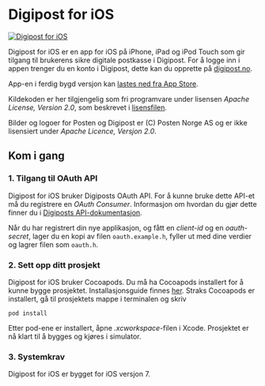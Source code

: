 # Digipost for iOS

[![Digipost for iOS](https://i.imgur.com/vce3NJf.png)](http://itunes.apple.com/no/app/digipost/id441997544?mt=8&uo=4)

Digipost for iOS er en app for iOS på iPhone, iPad og iPod Touch som gir tilgang til brukerens sikre digitale postkasse i Digipost. For å logge inn i appen trenger du en konto i Digipost, dette kan du opprette på [digipost.no](https://www.digipost.no/).

App-en i ferdig bygd versjon kan [lastes ned fra App Store](http://itunes.apple.com/no/app/digipost/id441997544?mt=8&uo=4).

Kildekoden er her tilgjengelig som fri programvare under lisensen *Apache License, Version 2.0*, som beskrevet i [lisensfilen](https://github.com/digipost/ios/blob/master/LICENSE "LICENSE").

Bilder og logoer for Posten og Digipost er (C) Posten Norge AS og er ikke lisensiert under *Apache Licence, Versjon 2.0*.

## Kom i gang

### 1. Tilgang til OAuth API

Digipost for iOS bruker Digiposts OAuth API. For å kunne bruke dette API-et må du registrere en *OAuth Consumer*. Informasjon om hvordan du gjør dette finner du i [Digiposts API-dokumentasjon](https://www.digipost.no/plattform/privat/).

Når du har registrert din nye applikasjon, og fått en *client-id* og en *oauth-secret*, lager du en kopi av filen `oauth.example.h`, fyller ut med dine verdier og lagrer filen som `oauth.h`.

### 2. Sett opp ditt prosjekt

Digipost for iOS bruker Cocoapods. Du må ha Cocoapods installert for å kunne bygge prosjektet. Installasjonsguide finnes [her](http://guides.cocoapods.org/using/getting-started.html).
Straks Cocoapods er installert, gå til prosjektets mappe i terminalen og skriv
```
pod install
```
Etter pod-ene er installert, åpne *.xcworkspace*-filen i Xcode. Prosjektet er nå klart til å bygges og kjøres i simulator.

### 3. Systemkrav

Digipost for iOS er bygget for iOS versjon 7.
